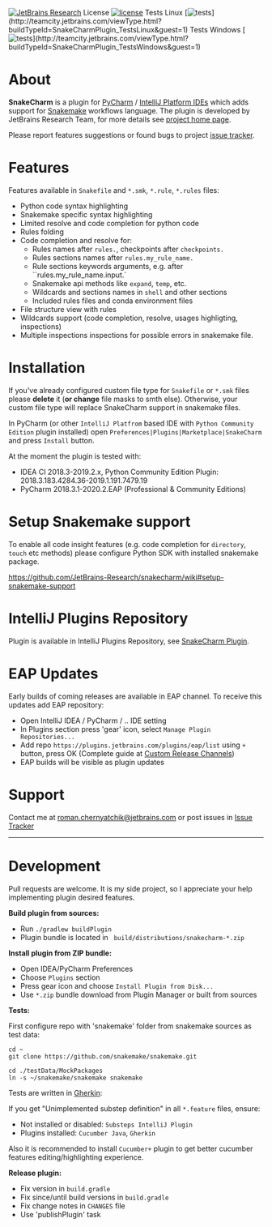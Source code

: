 [![JetBrains Research](https://jb.gg/badges/research.svg)](https://confluence.jetbrains.com/display/ALL/JetBrains+on+GitHub)
License [![license](https://img.shields.io/github/license/mashape/apistatus.svg)](https://opensource.org/licenses/MIT)
Tests Linux [![tests](http://teamcity.jetbrains.com/app/rest/builds/buildType:(id:SnakeCharmPlugin_TestsLinux)/statusIcon.svg)](http://teamcity.jetbrains.com/viewType.html?buildTypeId=SnakeCharmPlugin_TestsLinux&guest=1)
Tests Windows [![tests](http://teamcity.jetbrains.com/app/rest/builds/buildType:(id:SnakeCharmPlugin_TestsWindows)/statusIcon.svg)](http://teamcity.jetbrains.com/viewType.html?buildTypeId=SnakeCharmPlugin_TestsWindows&guest=1)

# About

**SnakeCharm** is a plugin for [PyCharm](https://www.jetbrains.com/pycharm/) / [IntelliJ Platform IDEs](https://www.jetbrains.com/products.html?fromMenu#type=ide) which adds support for [Snakemake](https://snakemake.readthedocs.io/en/stable/) workflows language. The plugin is developed by JetBrains Research Team, for more details see [project home page](https://research.jetbrains.org/groups/biolabs/projects?project_id=57).


Please report features suggestions or found bugs to project [issue tracker](https://github.com/JetBrains-Research/snakecharm/issues).

# Features

Features available in `Snakefile` and `*.smk`, `*.rule`, `*.rules` files:
* Python code syntax highlighting
* Snakemake specific syntax highlighting
* Limited resolve and code completion for python code
* Rules folding
* Code completion and resolve for:
   * Rules names after `rules.`, checkpoints after `checkpoints.`
   * Rules sections names after `rules.my_rule_name.`
   * Rule sections keywords arguments, e.g. after ``rules.my_rule_name.input.`
   * Snakemake api methods like `expand`, `temp`, etc.
   * Wildcards and sections names in `shell` and other sections
   * Included rules files and conda environment files
* File structure view with rules
* Wildcards support (code completion, resolve, usages highligting, inspections)
* Multiple inspections inspections for possible errors in snakemake file.

# Installation

If you've already configured custom file type for `Snakefile` or `*.smk` files please **delete** it (**or change** file masks to smth else). Otherwise, your custom file type will replace SnakeCharm support in snakemake files.

In PyCharm (or other `IntelliJ Platfrom` based IDE with `Python Community Edition` plugin installed) open `Preferences|Plugins|Marketplace|SnakeCharm` and press `Install` button.

At the moment the plugin is tested with:
* IDEA CI 2018.3-2019.2.x, Python Community Edition Plugin: 2018.3.183.4284.36-2019.1.191.7479.19
* PyCharm 2018.3.1-2020.2.EAP (Professional & Community Editions)

# Setup Snakemake support

To enable all code insight features (e.g. code completion for `directory`, `touch` etc methods) please configure Python SDK with installed snakemake package.

https://github.com/JetBrains-Research/snakecharm/wiki#setup-snakemake-support

# IntelliJ Plugins Repository
Plugin is available in IntelliJ Plugins Repository, see [SnakeCharm Plugin](https://plugins.jetbrains.com/plugin/11947-snakecharm).

# EAP Updates
Early builds of coming releases are available in EAP channel. To receive this updates add EAP repository:
* Open IntelliJ IDEA / PyCharm / .. IDE setting
* In Plugins section press 'gear' icon, select `Manage Plugin Repositories...`
* Add repo `https://plugins.jetbrains.com/plugins/eap/list` using `+` button, press OK
(Complete guide at [Custom Release Channels](https://www.jetbrains.org/intellij/sdk/docs/plugin_repository/custom_channels.html))
* EAP builds will be visible as plugin updates

# Support
Contact me at roman.chernyatchik@jetbrains.com or post issues in [Issue Tracker](https://github.com/JetBrains-Research/snakecharm/issues)

---

# Development

Pull requests are welcome. It is my side project, so I appreciate your help implementing plugin desired features.

**Build plugin from sources:**
* Run `./gradlew buildPlugin`
* Plugin bundle is located in ` build/distributions/snakecharm-*.zip`

**Install plugin from ZIP bundle:**
* Open IDEA/PyCharm Preferences
* Choose `Plugins` section
* Press gear icon and choose `Install Plugin from Disk...`
* Use `*.zip` bundle download from Plugin Manager or built from sources 

**Tests:**

First configure repo with 'snakemake' folder from snakemake sources as test data:
```shell
cd ~
git clone https://github.com/snakemake/snakemake.git

cd ./testData/MockPackages
ln -s ~/snakemake/snakemake snakemake
```

Tests are written in [Gherkin](https://cucumber.io/docs/gherkin):

If you get "Unimplemented substep definition" in all `*.feature` files, ensure:
  * Not installed or disabled: `Substeps IntelliJ Plugin` 
  * Plugins installed: `Cucumber Java`, `Gherkin`

Also it is recommended to install `Cucumber+` plugin to get better cucumber features editing/highlighting experience.
  
**Release plugin:**
* Fix version in `build.gradle`
* Fix since/until build versions in `build.gradle`
* Fix change notes in `CHANGES` file
* Use 'publishPlugin' task
